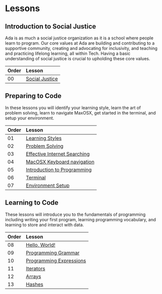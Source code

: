 # Lessons

## Introduction to Social Justice
Ada is as much a social justice organization as it is a school where people learn to program. Our core values at Ada are building and contributing to a supportive community, creating and advocating for inclusivity, and teaching and practicing lifelong learning, all within Tech. Having a basic understanding of social justice is crucial to upholding these core values.

| Order | Lesson |
| :--- | :--- |
| 00 | [Social Justice](social-justice/) |

## Preparing to Code 
In these lessons you will identify your learning style, learn the art of problem solving, learn to navigate MaxOSX, get started in the terminal, and setup your environment.

| Order | Lesson |
| :--- | :--- |
| 01 | [Learning Styles](learning-styles/) |
| 02 | [Problem Solving](problem-solving/) |
| 03 | [Effective Internet Searching](effective-internet-searching/) |
| 04 | [MacOSX Keyboard navigation](keyboard-navigation/) |
| 05 | [Introduction to Programming](intro-programming/) |
| 06 | [Terminal](terminal/) |
| 07 | [Environment Setup](environment-setup/) |

## Learning to Code
These lessons will introduce you to the fundamentals of programming including writing your first program, learning programming vocabulary, and learning to store and interact with data.

| Order | Lesson |
| :--- | :--- |
| 08 | [Hello, World!](hello-world/) |
| 09 | [Programming Grammar](programming-grammar/) |
| 10 | [Programming Expressions](programming-expressions/) |
| 11 | [Iterators](iterators/) |
| 12 | [Arrays](./arrays) |
| 13 | [Hashes](./hashes) |

